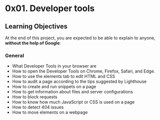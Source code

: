 <h1 >0x01. Developer tools</h1>

<h2>Learning Objectives</h2>

<p>At the end of this project, you are expected to be able to explain to anyone, <strong>without the help of Google</strong>:</p>

<h3>General</h3>

<ul>
<li>What Developer Tools in your browser are</li>
<li>How to open the Developer Tools on Chrome, Firefox, Safari, and Edge.</li>
<li>How to use the elements tab to edit HTML and CSS</li>
<li>How to audit a page according to the tips suggested by Lighthouse</li>
<li>How to create and run snippets on a page</li>
<li>How to get information about files and server configurations</li>
<li>How to block requests</li>
<li>How to know how much JavaScript or CSS is used on a page</li>
<li>How to detect 404 issues</li>
<li>How to move elements on a webpage</li>
</ul>
